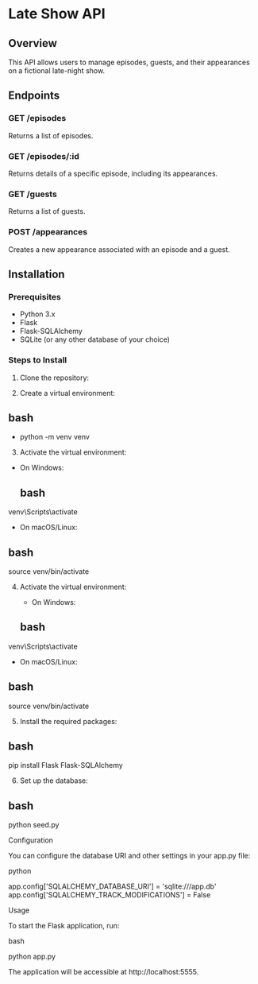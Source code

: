 # Late Show API

## Overview
This API allows users to manage episodes, guests, and their appearances on a fictional late-night show.

## Endpoints
### GET /episodes
Returns a list of episodes.

### GET /episodes/:id
Returns details of a specific episode, including its appearances.

### GET /guests
Returns a list of guests.

### POST /appearances
Creates a new appearance associated with an episode and a guest.

## Installation

### Prerequisites

- Python 3.x
- Flask
- Flask-SQLAlchemy
- SQLite (or any other database of your choice)

### Steps to Install

1. Clone the repository:

2. Create a virtual environment:

 ##  bash

- python -m venv venv

3. Activate the virtual environment:

 - On Windows:

    ## bash

venv\Scripts\activate

 -  On macOS/Linux:

## bash

source venv/bin/activate 


4. Activate the virtual environment:

    - On Windows:

   ## bash

venv\Scripts\activate

   - On macOS/Linux:

## bash

source venv/bin/activate

5. Install the required packages:

 ## bash

pip install Flask Flask-SQLAlchemy


6. Set up the database:

## bash

python seed.py


Configuration

You can configure the database URI and other settings in your app.py file:

python

app.config['SQLALCHEMY_DATABASE_URI'] = 'sqlite:///app.db'
app.config['SQLALCHEMY_TRACK_MODIFICATIONS'] = False


Usage

To start the Flask application, run:

bash

python app.py

The application will be accessible at http://localhost:5555.